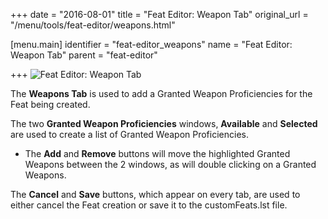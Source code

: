 +++
date = "2016-08-01"
title = "Feat Editor: Weapon Tab"
original_url = "/menu/tools/feat-editor/weapons.html"

[menu.main]
    identifier = "feat-editor_weapons"
    name = "Feat Editor: Weapon Tab"
    parent = "feat-editor"
    
+++
![Feat Editor: Weapon Tab](../../../images/editors/feat/weaponstab.png)

The **Weapons Tab** is used to add a Granted Weapon Proficiencies for
the Feat being created.

The two **Granted Weapon Proficiencies** windows, **Available** and
**Selected** are used to create a list of Granted Weapon Proficiencies.

-   The **Add** and **Remove** buttons will move the highlighted Granted
    Weapons between the 2 windows, as will double clicking on a
    Granted Weapons.

The **Cancel** and **Save** buttons, which appear on every tab, are used
to either cancel the Feat creation or save it to the customFeats.lst
file.



